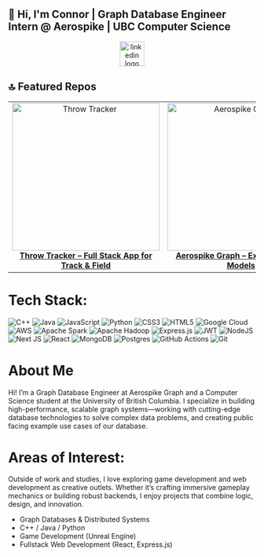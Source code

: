 ## 👋 Hi, I'm Connor | Graph Database Engineer Intern @ Aerospike | UBC Computer Science

<div align="center">
  <a href="https://www.linkedin.com/in/connor-hengstler-097199252/" target="_blank">
    <img src="https://img.shields.io/static/v1?message=LinkedIn&logo=linkedin&label=&color=0077B5&logoColor=white&labelColor=&style=for-the-badge" height="50" alt="linkedin logo" />
  </a>
</div>

<h2>🔝 Featured Repos</h2>

<div align="center">
  <table>
    <tr>
      <td align="center">
        <a href="https://github.com/OblivionBC/Throw-Tracker" target="_blank">
          <img src="https://github.com/user-attachments/assets/e247d4b3-d78a-48a0-a13c-53f3ff7708f8" alt="Throw Tracker" width="300" />
          <br />
          <strong> Throw Tracker – Full Stack App for Track & Field</strong>
        </a>
      </td>
      <td align="center">
        <a href="https://github.com/aerospike/aerospike-graph" target="_blank">
          <img src="https://github.com/user-attachments/assets/3b44da34-992d-403f-b584-8e901f0fd636" alt="Aerospike Graph" width="300" />
          <br />
          <strong> Aerospike Graph – Example Graph Models</strong>
        </a>
      </td>
      <td align="center">
        <a href="https://github.com/OblivionBC/Soulsborne" target="_blank">
          <img src="https://github.com/user-attachments/assets/e572f0ee-a221-4f65-a2c2-d19c4a0890e2" alt="Soulsborne" width="300" />
          <br />
          <strong> Soulsborne – Unreal Engine 5 RPG</strong>
        </a>
      </td>
    </tr>
  </table>
</div>


# Tech Stack:

![C++](https://img.shields.io/badge/c++-%2300599C.svg?style=for-the-badge&logo=c%2B%2B&logoColor=white) ![Java](https://img.shields.io/badge/java-%23ED8B00.svg?style=for-the-badge&logo=openjdk&logoColor=white) ![JavaScript](https://img.shields.io/badge/javascript-%23323330.svg?style=for-the-badge&logo=javascript&logoColor=%23F7DF1E) ![Python](https://img.shields.io/badge/python-3670A0?style=for-the-badge&logo=python&logoColor=ffdd54) ![CSS3](https://img.shields.io/badge/css3-%231572B6.svg?style=for-the-badge&logo=css3&logoColor=white) ![HTML5](https://img.shields.io/badge/html5-%23E34F26.svg?style=for-the-badge&logo=html5&logoColor=white) ![Google Cloud](https://img.shields.io/badge/GoogleCloud-%234285F4.svg?style=for-the-badge&logo=google-cloud&logoColor=white) ![AWS](https://img.shields.io/badge/AWS-%23FF9900.svg?style=for-the-badge&logo=amazon-aws&logoColor=white) ![Apache Spark](https://img.shields.io/badge/Apache%20Spark-FDEE21?style=for-the-badge&logo=apachespark&logoColor=black) ![Apache Hadoop](https://img.shields.io/badge/Apache%20Hadoop-66CCFF?style=for-the-badge&logo=apachehadoop&logoColor=black) ![Express.js](https://img.shields.io/badge/express.js-%23404d59.svg?style=for-the-badge&logo=express&logoColor=%2361DAFB) ![JWT](https://img.shields.io/badge/JWT-black?style=for-the-badge&logo=JSON%20web%20tokens) ![NodeJS](https://img.shields.io/badge/node.js-6DA55F?style=for-the-badge&logo=node.js&logoColor=white) ![Next JS](https://img.shields.io/badge/Next-black?style=for-the-badge&logo=next.js&logoColor=white) ![React](https://img.shields.io/badge/react-%2320232a.svg?style=for-the-badge&logo=react&logoColor=%2361DAFB) ![MongoDB](https://img.shields.io/badge/MongoDB-%234ea94b.svg?style=for-the-badge&logo=mongodb&logoColor=white) ![Postgres](https://img.shields.io/badge/postgres-%23316192.svg?style=for-the-badge&logo=postgresql&logoColor=white) ![GitHub Actions](https://img.shields.io/badge/github%20actions-%232671E5.svg?style=for-the-badge&logo=githubactions&logoColor=white) ![Git](https://img.shields.io/badge/git-%23F05033.svg?style=for-the-badge&logo=git&logoColor=white)

# About Me
Hi! I’m a Graph Database Engineer at Aerospike Graph and a Computer Science student at the University of British Columbia.
I specialize in building high-performance, scalable graph systems—working with cutting-edge database technologies to solve complex data problems, and creating public facing example use cases of our database.

# Areas of Interest:

Outside of work and studies, I love exploring game development and web development as creative outlets. Whether it’s crafting immersive gameplay mechanics or building robust backends, I enjoy projects that combine logic, design, and innovation.

- Graph Databases & Distributed Systems
- C++ / Java / Python
- Game Development (Unreal Engine)
- Fullstack Web Development (React, Express.js)
